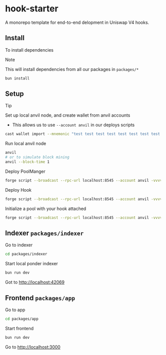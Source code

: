 # hook-starter

A monorepo template for end-to-end delopment in Uniswap V4 hooks.

## Install

To install dependencies

> [!NOTE]
> This will install dependencies from all our packages in `packages/*`

```bash
bun install
```

## Setup

> [!TIP]
> Set up local anvil node, and create wallet from anvil accounts
>
> - This allows us to use `--account anvil` in our deploys scripts
>
> ```sh
> cast wallet import --mnemonic "test test test test test test test test test test test junk" anvil
> ```


Run local anvil node

```sh
anvil
# or to simulate block mining
anvil --block-time 1
```

Deploy PoolManger

```sh
forge script --broadcast --rpc-url localhost:8545 --account anvil -vvvv script/00_DeployPoolManager.s.sol
```

Deploy Hook

```sh
forge script --broadcast --rpc-url localhost:8545 --account anvil -vvvv script/01_DeployHook.s.sol
```

Initialize a pool with your hook attached

```sh
forge script --broadcast --rpc-url localhost:8545 --account anvil -vvvv script/02_InitilizePool.s.sol
```

## Indexer `packages/indexer`

Go to indexer

```sh
cd packages/indexer
```

Start local ponder indexer

```sh
bun run dev
```

Got to [http://localhost:42069](http://localhost:42069)

## Frontend `packages/app`

Go to app

```sh
cd packages/app
```

Start frontend

```sh
bun run dev
```

Go to [http://localhost:3000](http://localhost:3000)

